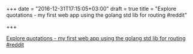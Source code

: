 +++
date = "2016-12-31T17:15:05+03:00"
draft = true
title = "Explore quotations - my first web app using the golang std lib for routing  #reddit"

+++

<p><a href="https://t.co/qQ378067mD">Explore quotations - my first web app using the golang std lib for routing  #reddit</a></p>
